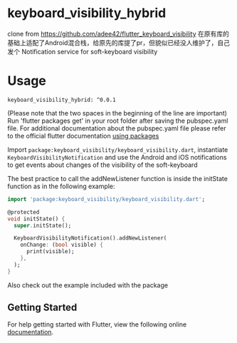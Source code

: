 # keyboard_visibility_hybrid

clone from https://github.com/adee42/flutter_keyboard_visibility
在原有库的基础上适配了Android混合栈，给原先的库提了pr，但貌似已经没人维护了，自己发个
Notification service for soft-keyboard visibility

# Usage

```
keyboard_visibility_hybrid: ^0.0.1
```

(Please note that the two spaces in the beginning of the line are important)
Run 'flutter packages get' in your root folder after saving the pubspec.yaml file.
For additional documentation about the pubspec.yaml file please refer to the official flutter documentation
[using packages](http://flutter.io/docs/development/packages-and-plugins/using-packages)


Import `package:keyboard_visibility/keyboard_visibility.dart`, instantiate `KeyboardVisibilityNotification`
and use the Android and iOS notifications to get events about changes of the visibility of the soft-keyboard

The best practice to call the addNewListener function is inside the initState function as in the following example:

```dart
import 'package:keyboard_visibility/keyboard_visibility.dart';

@protected
void initState() {
  super.initState();

  KeyboardVisibilityNotification().addNewListener(
    onChange: (bool visible) {
      print(visible);
    },
  );
}
```

Also check out the example included with the package

## Getting Started

For help getting started with Flutter, view the following online
[documentation](http://flutter.io/).